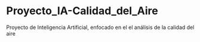 # Proyecto_IA-Calidad_del_Aire
Proyecto de Inteligencia Artificial, enfocado en el el análisis de la calidad del aire
